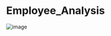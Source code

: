 # Employee_Analysis
![image](https://user-images.githubusercontent.com/86365208/133910416-980fe66f-e04b-4afc-a978-9f51b205b8a9.png)

